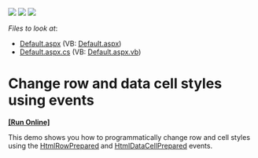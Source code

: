 <!-- default badges list -->
![](https://img.shields.io/endpoint?url=https://codecentral.devexpress.com/api/v1/VersionRange/128536921/13.1.4%2B)
[![](https://img.shields.io/badge/Open_in_DevExpress_Support_Center-FF7200?style=flat-square&logo=DevExpress&logoColor=white)](https://supportcenter.devexpress.com/ticket/details/E84)
[![](https://img.shields.io/badge/📖_How_to_use_DevExpress_Examples-e9f6fc?style=flat-square)](https://docs.devexpress.com/GeneralInformation/403183)
<!-- default badges end -->
<!-- default file list -->
*Files to look at*:

* [Default.aspx](./CS/WebSite/Default.aspx) (VB: [Default.aspx](./VB/WebSite/Default.aspx))
* [Default.aspx.cs](./CS/WebSite/Default.aspx.cs) (VB: [Default.aspx.vb](./VB/WebSite/Default.aspx.vb))
<!-- default file list end -->
# Change row and data cell styles using events
<!-- run online -->
**[[Run Online]](https://codecentral.devexpress.com/e84/)**
<!-- run online end -->


<p>This demo shows you how to programmatically change row and cell styles using the <a href="http://documentation.devexpress.com/#AspNet/DevExpressWebASPxGridViewASPxGridView_HtmlRowPreparedtopic"><u>HtmlRowPrepared</u></a><strong> </strong>and <a href="http://documentation.devexpress.com/#AspNet/DevExpressWebASPxGridViewASPxGridView_HtmlDataCellPreparedtopic"><u>HtmlDataCellPrepared</u></a> events.</p>

<br/>


